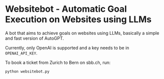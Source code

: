 # Websitebot - Automatic Goal Execution on Websites using LLMs

A bot that aims to achieve goals on websites using LLMs, basically a simple and fast version of AutoGPT. 

Currently, only OpenAI is supported and a key needs to be in `OPENAI_API_KEY`. 

To book a ticket from Zurich to Bern on sbb.ch, run:

```
python websitebot.py
```
